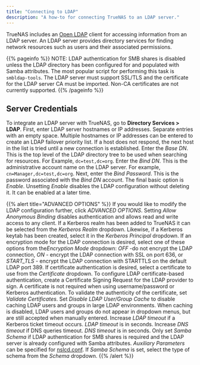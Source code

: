 ```yaml
---
title: "Connecting to LDAP"
description: "A how-to for connecting TrueNAS to an LDAP server."
---
```


TrueNAS includes an [Open LDAP](http://www.openldap.org/) client for accessing information from an LDAP server. An LDAP server provides directory services for finding network resources such as users and their associated permissions.

{{% pageinfo %}}
NOTE: LDAP authentication for SMB shares is disabled unless the LDAP directory has been configured for and populated with Samba attributes. The most popular script for performing this task is `smbldap-tools`. The LDAP server must support SSL/TLS and the certificate for the LDAP server CA must be imported. Non-CA certificates are not currently supported.
{{% /pageinfo %}}

## Server Credentials

To integrate an LDAP server with TrueNAS, go to **Directory Services > LDAP**.
First, enter LDAP server hostnames or IP addresses. Separate entries with an empty space. Multiple hostnames or IP addresses can be entered to create an LDAP failover priority list. If a host does not respond, the next host in the list is tried until a new connection is established. Enter the *Base DN*. This is the top level of the LDAP directory tree to be used when searching for resources. For Example, `dc=test,dc=org`. Enter the *Bind DN*. This is the administrative account name on the LDAP server. For example, `cn=Manager,dc=test,dc=org`. Next, enter the *Bind Password*. This is the password associated with the *Bind DN* account. The final basic option is *Enable*. 
Unsetting *Enable* disables the LDAP configuration without deleting it. It can be enabled at a later time.

{{% alert title="ADVANCED OPTIONS" %}}
If you would like to modify the LDAP configuration further, click *ADVANCED OPTIONS*. Setting *Allow Anonymous Binding* disables authentication and allows read and write access to any client. If a Kerberos realm has been added to TrueNAS it can be selected from the *Kerberos Realm* dropdown. Likewise, if a Kerberos keytab has been created, select it in the *Kerberos Principal* dropdown. If an encryption mode for the LDAP connection is desired, select one of these options from the*Encryption Mode* dropdown: *OFF* -do not encrypt the LDAP connection, *ON* - encrypt the LDAP connection with SSL on port 636, or *START_TLS* - encrypt the LDAP connection with STARTTLS on the default LDAP port 389. If certificate authentication is desired, select a certificate to use from the *Certificate* dropdown. To configure LDAP certificate-based authentication, create a Certificate Signing Request for the LDAP provider to sign. 
A certificate is not required when using username/password or Kerberos authentication. To validate the authenticity of the certificate, set *Validate Certificates*. Set *Disable LDAP User/Group Cache* to disable caching LDAP users and groups in large LDAP environments. When caching is disabled, LDAP users and groups do not appear in dropdown menus, but are still accepted when manually entered. Increase *LDAP timeout* if a Kerberos ticket timeout occurs. *LDAP timeout* is in seconds. Increase *DNS timeout* if DNS queries timeout. *DNS timeout* is in seconds. Only set *Samba Schema* if LDAP authentication for SMB shares is required and the LDAP server is already configured with Samba attributes. *Auxiliary Parameters* can be specified for [nslcd.conf](https://arthurdejong.org/nss-pam-ldapd/nslcd.conf.5). If *Samba Schema* is set, select the type of schema from the *Schema* dropdown.
{{% /alert %}}
